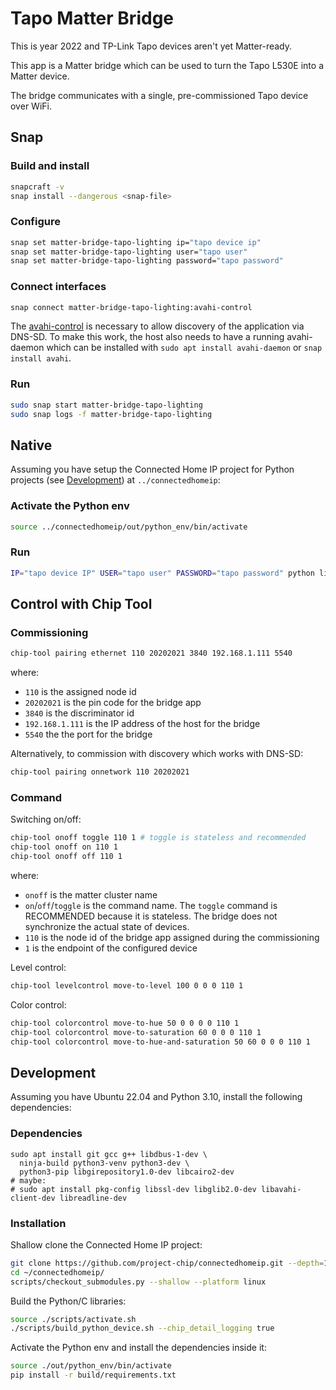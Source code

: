 # Tapo Matter Bridge
This is year 2022 and TP-Link Tapo devices aren't yet Matter-ready.

This app is a Matter bridge which can be used to turn the Tapo L530E into a Matter device.

The bridge communicates with a single, pre-commissioned Tapo device over WiFi.
## Snap
### Build and install
```bash
snapcraft -v
snap install --dangerous <snap-file>
```
### Configure
```bash
snap set matter-bridge-tapo-lighting ip="tapo device ip"
snap set matter-bridge-tapo-lighting user="tapo user"
snap set matter-bridge-tapo-lighting password="tapo password"
```

### Connect interfaces
```bash
snap connect matter-bridge-tapo-lighting:avahi-control
```

The [avahi-control](https://snapcraft.io/docs/avahi-control-interface) is necessary to allow discovery of the application via DNS-SD.
To make this work, the host also needs to have a running avahi-daemon which can be installed with `sudo apt install avahi-daemon` or `snap install avahi`.

### Run
```bash
sudo snap start matter-bridge-tapo-lighting
sudo snap logs -f matter-bridge-tapo-lighting
```

## Native

Assuming you have setup the Connected Home IP project for Python projects (see [Development](#development)) at `../connectedhomeip`:

### Activate the Python env
```bash
source ../connectedhomeip/out/python_env/bin/activate
```

### Run
```bash
IP="tapo device IP" USER="tapo user" PASSWORD="tapo password" python lighting.py
```

## Control with Chip Tool

### Commissioning

```bash
chip-tool pairing ethernet 110 20202021 3840 192.168.1.111 5540
```

where:

-   `110` is the assigned node id
-   `20202021` is the pin code for the bridge app
-   `3840` is the discriminator id
-   `192.168.1.111` is the IP address of the host for the bridge
-   `5540` the the port for the bridge

Alternatively, to commission with discovery which works with DNS-SD:

```bash
chip-tool pairing onnetwork 110 20202021
```

### Command

Switching on/off:

```bash
chip-tool onoff toggle 110 1 # toggle is stateless and recommended
chip-tool onoff on 110 1
chip-tool onoff off 110 1
```

where:

-   `onoff` is the matter cluster name
-   `on`/`off`/`toggle` is the command name. The `toggle` command is RECOMMENDED
    because it is stateless. The bridge does not synchronize the actual state of
    devices.
-   `110` is the node id of the bridge app assigned during the commissioning
-   `1` is the endpoint of the configured device

Level control:
```bash
chip-tool levelcontrol move-to-level 100 0 0 0 110 1
```

Color control:
```bash
chip-tool colorcontrol move-to-hue 50 0 0 0 0 110 1
chip-tool colorcontrol move-to-saturation 60 0 0 0 110 1
chip-tool colorcontrol move-to-hue-and-saturation 50 60 0 0 0 110 1
```

<!--
Color temperature:
```bash
chip-tool colorcontrol move-to-color-temperature 3000 0 0 0 110 1
```
-->

## Development

Assuming you have Ubuntu 22.04 and Python 3.10, install the following
dependencies:

### Dependencies
```
sudo apt install git gcc g++ libdbus-1-dev \
  ninja-build python3-venv python3-dev \
  python3-pip libgirepository1.0-dev libcairo2-dev
# maybe:
# sudo apt install pkg-config libssl-dev libglib2.0-dev libavahi-client-dev libreadline-dev
```

### Installation

Shallow clone the Connected Home IP project:
```bash
git clone https://github.com/project-chip/connectedhomeip.git --depth=1 --branch=v1.0.0.2
cd ~/connectedhomeip/
scripts/checkout_submodules.py --shallow --platform linux
```

Build the Python/C libraries:
```bash
source ./scripts/activate.sh
./scripts/build_python_device.sh --chip_detail_logging true
```

Activate the Python env and install the dependencies inside it:

```bash
source ./out/python_env/bin/activate
pip install -r build/requirements.txt
```
